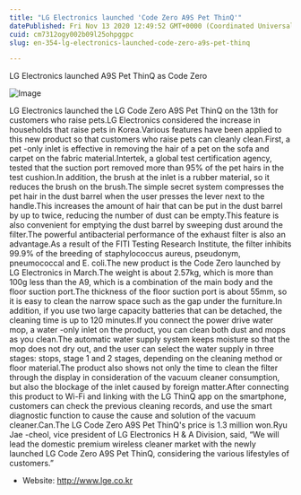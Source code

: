 ```yaml
---
title: "LG Electronics launched 'Code Zero A9S Pet ThinQ'"
datePublished: Fri Nov 13 2020 12:49:52 GMT+0000 (Coordinated Universal Time)
cuid: cm7312ogy002b09l25ohpggpc
slug: en-354-lg-electronics-launched-code-zero-a9s-pet-thinq

---
```



LG Electronics launched A9S Pet ThinQ as Code Zero

![Image](https://cdn.hashnode.com/res/hashnode/image/upload/v1739432286812/d6609650-3358-4992-a9ab-3b08ffcec22e.jpeg)

LG Electronics launched the LG Code Zero A9S Pet ThinQ on the 13th for customers who raise pets.LG Electronics considered the increase in households that raise pets in Korea.Various features have been applied to this new product so that customers who raise pets can cleanly clean.First, a pet -only inlet is effective in removing the hair of a pet on the sofa and carpet on the fabric material.Intertek, a global test certification agency, tested that the suction port removed more than 95% of the pet hairs in the test cushion.In addition, the brush at the inlet is a rubber material, so it reduces the brush on the brush.The simple secret system compresses the pet hair in the dust barrel when the user presses the lever next to the handle.This increases the amount of hair that can be put in the dust barrel by up to twice, reducing the number of dust can be empty.This feature is also convenient for emptying the dust barrel by sweeping dust around the filter.The powerful antibacterial performance of the exhaust filter is also an advantage.As a result of the FITI Testing Research Institute, the filter inhibits 99.9% of the breeding of staphylococcus aureus, pseudonym, pneumococcal and E. coli.The new product is the Code Zero launched by LG Electronics in March.The weight is about 2.57kg, which is more than 100g less than the A9, which is a combination of the main body and the floor suction port.The thickness of the floor suction port is about 55mm, so it is easy to clean the narrow space such as the gap under the furniture.In addition, if you use two large capacity batteries that can be detached, the cleaning time is up to 120 minutes.If you connect the power drive water mop, a water -only inlet on the product, you can clean both dust and mops as you clean.The automatic water supply system keeps moisture so that the mop does not dry out, and the user can select the water supply in three stages: stops, stage 1 and 2 stages, depending on the cleaning method or floor material.The product also shows not only the time to clean the filter through the display in consideration of the vacuum cleaner consumption, but also the blockage of the inlet caused by foreign matter.After connecting this product to Wi-Fi and linking with the LG ThinQ app on the smartphone, customers can check the previous cleaning records, and use the smart diagnostic function to cause the cause and solution of the vacuum cleaner.Can.The LG Code Zero A9S Pet ThinQ's price is 1.3 million won.Ryu Jae -cheol, vice president of LG Electronics H & A Division, said, “We will lead the domestic premium wireless cleaner market with the newly launched LG Code Zero A9S Pet ThinQ, considering the various lifestyles of customers.”

- Website: http://www.lge.co.kr